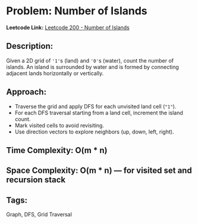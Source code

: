# Problem: Number of Islands

**Leetcode Link:** [Leetcode 200 - Number of Islands](https://leetcode.com/problems/number-of-islands/)

## Description:

Given a 2D grid of `'1'`s (land) and `'0'`s (water), count the number of islands. An island is surrounded by water and is formed by connecting adjacent lands horizontally or vertically.

## Approach:

- Traverse the grid and apply DFS for each unvisited land cell (`"1"`).
- For each DFS traversal starting from a land cell, increment the island count.
- Mark visited cells to avoid revisiting.
- Use direction vectors to explore neighbors (up, down, left, right).

## Time Complexity: O(m \* n)

## Space Complexity: O(m \* n) — for visited set and recursion stack

## Tags:

Graph, DFS, Grid Traversal
